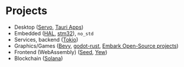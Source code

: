 # Projects

- Desktop ([Servo](https://github.com/servo/servo), [Tauri Apps](https://github.com/tauri-apps/tauri))
- Embedded ([HAL](https://github.com/rust-embedded/embedded-hal), [stm32](https://github.com/stm32-rs/stm32f1xx-hal)), `no_std`
- Services, backend ([Tokio](https://tokio.rs/))
- Graphics/Games ([Bevy](bevyengine.org/), [godot-rust](https://github.com/godot-rust/godot-rust), [Embark Open-Source projects](https://embark.dev/))
- Frontend (WebAssembly) ([Seed](seed-rs.org/), [Yew](https://yew.rs/))
- Blockchain ([Solana](https://github.com/solana-labs))
